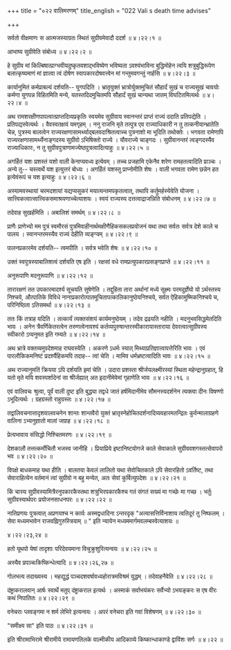 +++
title = "०२२ वालिमरणम्"
title_english = "022 Vali s death time advises"

+++


सर्वतो वीक्षमाणः स आत्मजस्याग्रतः स्थितं सुग्रीवमेवादौ ददर्श  ॥  ४।२२।१
 ॥   

  

आभाष्य सुग्रीवेति संबोध्य  ॥  ४।२२।२  ॥   

  

हे सुग्रीव मां किल्बिषात्प्राग्भवीयदुष्कृतवशाद्भविष्येण भविष्यता
ऽवश्यंभाविना बुद्धिमोहेन त्वयि शत्रुबुद्धिरूपेण बलात्कृष्यमाणं मां
ज्ञात्वा त्वं दोषेण स्वापकारदोषवत्त्वेन मां गन्तुमवगन्तुं नार्हसि  ॥ 
४।२२।३  ॥   

  

कार्यानुमितं कर्मप्राबल्यं दर्शयति-- युगपदिति । भ्रातृयुक्तं
भ्रात्रोर्युक्तमुचितं सौहार्दं सुखं च राज्यसुखं चावयोः कर्मणा युगपन्न
विहितमिति मन्ये, यतस्तदिदमुचितमपि सौहार्दं सुखं चान्यथा जातम्
विघटितमित्यर्थः  ॥  ४।२२।४  ॥   

  

अथ रामशरक्षीणपापत्वात्प्राप्तदिव्यप्रकृतिः स्वयमेव सुग्रीवाय स्वानन्तरं
प्राप्तं राज्यं ददाति प्रतिपद्येति । प्रतिपद्यस्वेत्यर्थः । वैवस्वतक्षयं
यमगृहम् । ननु राजनि मृते तत्पुत्र एव राज्याधिकारी न तु
तत्कनीयान्भ्रातेति चेन्न, पुत्रस्य बालत्वेन
राज्यरक्षणासामर्थ्याद्बलवदाश्रितत्वाच्च पुत्रनाशो मा भूदिति तथोक्तेः ।
भगवता रामेणापि राज्यरक्षणासामर्थ्येनाङ्गदस्य सुग्रीवो ऽभिषिक्तो राज्ये ।
यौवराज्ये चाङ्गदः । सुग्रीवानन्तरं त्वङ्गदस्यैव राज्याधिकारः, न तु
सुग्रीवपुत्राणामज्येष्ठपुत्रत्वादित्याहुः  ॥  ४।२२।५  ॥   

  

अगर्हितं यशः प्रशस्तं यशो वाली केनाप्यवध्य इत्येवम् । तच्च प्रजहामि
एकेनैव शरेण रामहतत्वादिति प्राञ्चः । अन्ये तु-- चस्त्वर्थे यश इत्युत्तरं
बोध्यः । अगर्हितं यशस्तु प्राप्नोमीति शेषः । वाली भगवता रामेण छन्नेन हत
इत्येवंरूपं च यश इत्याहुः  ॥  ४।२२।६  ॥   

  

अस्यामवस्थायां चरमदशायां यद्यप्यसुकरं मयात्यन्तमपकृतत्वात्, तथापि
कर्तुमर्हस्येवेति योजना । सात्त्विकत्वात्सात्त्विकसमाश्रयणाच्चेत्याशयः ।
स्वयं राज्यस्य दत्तत्वाद्राजन्निति संबोधनम्  ॥  ४।२२।७  ॥   

  

तदेवाह सुखर्हमिति । अबालिशं समर्थम्  ॥  ४।२२।८  ॥   

  

प्राणैः प्राणेभ्यो मम पुत्रं स्वमौरसं
पुत्रमिवाहीनार्थमक्षीणैहिकसकलप्रयोजनं यथा तथा सर्वतः सर्वत्र देशे काले च
पालय । स्वानन्तरमस्यैव राज्यं देहीति व्यङ्ग्यम्  ॥  ४।२२।९  ॥   

  

पालनप्रकारमेव दर्शयति-- त्वमपीति । सर्वत्र भवेति शेषः  ॥  ४।२२।१०  ॥   

  

उक्तं स्वपुत्रस्याबालिशत्वं दर्शयति एष इति । रक्षसां वधे
रामप्रत्युपकारप्रसङ्गप्राप्ते  ॥  ४।२२।११  ॥   

  

अनुरूपाणि मदनुरूपाणि  ॥  ४।२२।१२  ॥   

  

तारारक्षणं तत उपकारमादर्श्य सूचयति सुषेणेति । तद्दुहिता तारा अर्थानां
मध्ये सूक्ष्मः परमदुर्ज्ञेयो यो ऽर्थस्तस्य निश्चये, औत्पातिके विविधे
नानाप्रकारोत्पातमूचितापत्कालिकानुष्ठेयनिश्चये, सर्वत ऐहिकामुष्मिकनिश्चये
च, परिनिष्ठिता ऽतिसमर्था  ॥  ४।२२।१३  ॥   

  

ततः किं तत्राह यदिति । तत्कार्यं त्यक्तसंशयं कार्यमनुष्ठेयम् । तदेव
द्रढयति नहीति । मदनुभवसिद्धमेतदिति भावः । अनेन त्रैवर्णिकेतरत्वेन
तरुणत्वेनावश्यं कर्तव्यपुरुषान्तरस्वीकारायास्ताराया देवरत्वात्सुग्रीवस्य
स्वीकारो ऽप्यनुमत इति गम्यते  ॥  ४।२२।१४  ॥   

  

अथ भ्रात्रे वक्तव्यमुपदेशमाह राघवस्येति । अकरणे ऽधर्मः स्यात्
मिथ्याप्रतिज्ञात्वापत्तेरिति भावः । एवं पारलौकिकमनिष्टं प्रदर्श्यैहिकमपि
तदाह-- त्वां चेति । मामिव धर्मभ्रष्टत्वादिति भावः  ॥  ४।२२।१५  ॥   

  

अथ राज्यानुमतिं क्रियया ऽपि दर्शयति इमां चेति । उदारा प्रशस्ता
श्रीर्जयलक्ष्मीरस्यां स्थिता महेन्द्रानुग्रहात्, हि यतो मृते मयि
शवस्पर्शादेनां सा श्रीर्जह्यात् अत इदानीमेवेमां गृहाणेति भावः  ॥  ४।२२।१६
 ॥   

  

एवं वालिवचः श्रुत्वा, पूर्वं वाली दुष्ट इति बुद्ध्या तद्वधे जातं
हर्षमिदानीमेव सौमनस्यदर्शनेन त्यक्त्वा दीनः विषण्णो ऽभूदित्यर्थः ।
ग्रहग्रस्तो राहुग्रस्तः  ॥  ४।२२।१७  ॥   

  

तद्वालिवचनात्तादृशवालवचनेन शान्तः शान्तवैरो युक्तं
भ्रातृस्नेहोचितदर्शनादिव्यवहारमतन्द्रितः कुर्वन्मालाग्रहणे वालिना
ऽभ्यनुज्ञातो मालां जग्राह  ॥  ४।२२।१८  ॥   

  

प्रेत्यभावाय संसिद्धो निश्चितमरणः  ॥  ४।२२।१९  ॥   

  

देशकालौ तत्तत्कर्मोचितौ भजस्व जानीहि । प्रियाप्रिये इष्टानिष्टयोगजे काले
सेवाकाले सुग्रीववशगस्तत्सेवापरो भव  ॥  ४।२२।२०  ॥   

  

विपक्षे बाधकमाह यथा हीति । बालतया केवलं लालितो यथा सेवोचितकाले ऽपि
सेवारहितो ऽवर्तिष्ट, तथा सेवाराहित्येन वर्तमानं त्वां सुग्रीवो न बहु
मन्येत, अतः सेवां कुर्वित्युपदेशः  ॥  ४।२२।२१  ॥   

  

किं चास्य सुग्रीवस्यामित्रैरनुपकारकैस्तथा शत्रुभिरपकारकैश्च गतं संगतं
सख्यं मा गच्छेः मा गच्छ । भर्तुः सुग्रीवस्यार्थपरः प्रयोजनसाधनपरः  ॥ 
४।२२।२२  ॥   

  

नातिप्रणयः पुत्रत्वात् अप्रणयश्च न कार्यः अस्मद्वधादिना ऽन्तरदृक्
"अत्यासत्तिर्विनाशाय त्वतिदूरं तु निष्फलम् । सेवा मध्यमभावेन
राजवह्निगुरुस्त्रियाम्  ॥ " इति न्यायेन मध्यममार्गमवलम्बस्वेत्याशयः  ॥   

४।२२।२३,२४  ॥   

हतो यूथपो येषां तादृशाः परिदेवयमाना विचुक्रुशुरित्यन्वयः  ॥  ४।२२।२५  ॥   

  

अस्यैव प्रपञ्चःकिष्किन्धेत्यादि  ॥  ४।२२।२६,२७  ॥   

  

गोलभत्य तदाख्यस्य । महद्युद्धं पञ्चदशवर्षावध्यहोरात्रमविश्रमं युद्धम् ।
तदेवाहनैवेति  ॥  ४।२२।२८  ॥   

  

दंष्ट्राकरालवान् आर्षः स्वार्थे मतुप् दंष्ट्राकराल इत्यर्थः । अस्माकं
सर्वाभयंकरः सर्वेभ्यो ऽभयङ्करः स एष वीरः कथं निपातितः  ॥  ४।२२।२९  ॥   

  

वनेचराः प्लवङ्गमा न शर्म लेभिरे इत्यन्वयः । अपरं वनेचरा इति गवां
विशेषणम्  ॥  ४।२२।३०  ॥   

  

"समीक्ष्य सा" इति पाठः  ॥  ४।२२।३१  ॥   

  

इति श्रीरामाभिरामे श्रीरामीये रामायणतिलके वाल्मीकीय आदिकाव्ये
किष्कान्धाकाण्डे द्वाविंशः सर्गः  ॥  ४।२२ ॥   

  


